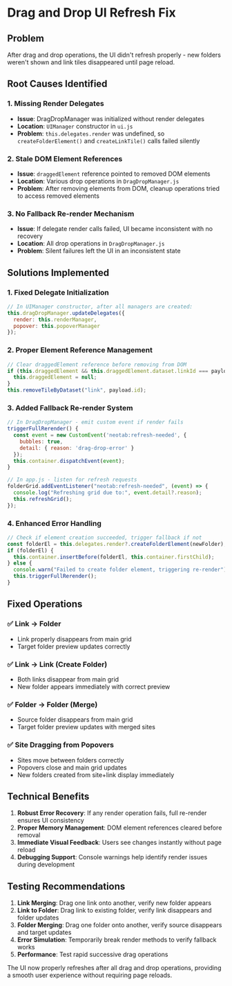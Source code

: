 # Drag and Drop UI Refresh Fix

## Problem
After drag and drop operations, the UI didn't refresh properly - new folders weren't shown and link tiles disappeared until page reload.

## Root Causes Identified

### 1. Missing Render Delegates
- **Issue**: DragDropManager was initialized without render delegates
- **Location**: `UIManager` constructor in `ui.js`
- **Problem**: `this.delegates.render` was undefined, so `createFolderElement()` and `createLinkTile()` calls failed silently

### 2. Stale DOM Element References
- **Issue**: `draggedElement` reference pointed to removed DOM elements
- **Location**: Various drop operations in `DragDropManager.js`
- **Problem**: After removing elements from DOM, cleanup operations tried to access removed elements

### 3. No Fallback Re-render Mechanism
- **Issue**: If delegate render calls failed, UI became inconsistent with no recovery
- **Location**: All drop operations in `DragDropManager.js`
- **Problem**: Silent failures left the UI in an inconsistent state

## Solutions Implemented

### 1. Fixed Delegate Initialization
```javascript
// In UIManager constructor, after all managers are created:
this.dragDropManager.updateDelegates({
  render: this.renderManager,
  popover: this.popoverManager
});
```

### 2. Proper Element Reference Management
```javascript
// Clear draggedElement reference before removing from DOM
if (this.draggedElement && this.draggedElement.dataset.linkId === payload.id) {
  this.draggedElement = null;
}
this.removeTileByDataset("link", payload.id);
```

### 3. Added Fallback Re-render System
```javascript
// In DragDropManager - emit custom event if render fails
triggerFullRerender() {
  const event = new CustomEvent('neotab:refresh-needed', { 
    bubbles: true,
    detail: { reason: 'drag-drop-error' }
  });
  this.container.dispatchEvent(event);
}

// In app.js - listen for refresh requests
folderGrid.addEventListener("neotab:refresh-needed", (event) => {
  console.log("Refreshing grid due to:", event.detail?.reason);
  this.refreshGrid();
});
```

### 4. Enhanced Error Handling
```javascript
// Check if element creation succeeded, trigger fallback if not
const folderEl = this.delegates.render?.createFolderElement(newFolder);
if (folderEl) {
  this.container.insertBefore(folderEl, this.container.firstChild);
} else {
  console.warn("Failed to create folder element, triggering re-render");
  this.triggerFullRerender();
}
```

## Fixed Operations

### ✅ Link → Folder
- Link properly disappears from main grid
- Target folder preview updates correctly

### ✅ Link → Link (Create Folder)
- Both links disappear from main grid
- New folder appears immediately with correct preview

### ✅ Folder → Folder (Merge)
- Source folder disappears from main grid
- Target folder preview updates with merged sites

### ✅ Site Dragging from Popovers
- Sites move between folders correctly
- Popovers close and main grid updates
- New folders created from site+link display immediately

## Technical Benefits

1. **Robust Error Recovery**: If any render operation fails, full re-render ensures UI consistency
2. **Proper Memory Management**: DOM element references cleared before removal
3. **Immediate Visual Feedback**: Users see changes instantly without page reload
4. **Debugging Support**: Console warnings help identify render issues during development

## Testing Recommendations

1. **Link Merging**: Drag one link onto another, verify new folder appears
2. **Link to Folder**: Drag link to existing folder, verify link disappears and folder updates
3. **Folder Merging**: Drag one folder onto another, verify source disappears and target updates
4. **Error Simulation**: Temporarily break render methods to verify fallback works
5. **Performance**: Test rapid successive drag operations

The UI now properly refreshes after all drag and drop operations, providing a smooth user experience without requiring page reloads.
